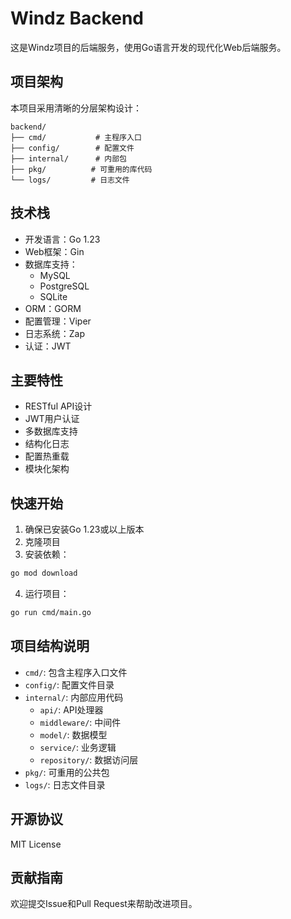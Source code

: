 # Windz Backend

这是Windz项目的后端服务，使用Go语言开发的现代化Web后端服务。

## 项目架构

本项目采用清晰的分层架构设计：

```
backend/
├── cmd/           # 主程序入口
├── config/        # 配置文件
├── internal/      # 内部包
├── pkg/          # 可重用的库代码
└── logs/         # 日志文件
```

## 技术栈

- 开发语言：Go 1.23
- Web框架：Gin
- 数据库支持：
  - MySQL
  - PostgreSQL
  - SQLite
- ORM：GORM
- 配置管理：Viper
- 日志系统：Zap
- 认证：JWT

## 主要特性

- RESTful API设计
- JWT用户认证
- 多数据库支持
- 结构化日志
- 配置热重载
- 模块化架构

## 快速开始

1. 确保已安装Go 1.23或以上版本
2. 克隆项目
3. 安装依赖：
```bash
go mod download
```
4. 运行项目：
```bash
go run cmd/main.go
```

## 项目结构说明

- `cmd/`: 包含主程序入口文件
- `config/`: 配置文件目录
- `internal/`: 内部应用代码
  - `api/`: API处理器
  - `middleware/`: 中间件
  - `model/`: 数据模型
  - `service/`: 业务逻辑
  - `repository/`: 数据访问层
- `pkg/`: 可重用的公共包
- `logs/`: 日志文件目录

## 开源协议

MIT License

## 贡献指南

欢迎提交Issue和Pull Request来帮助改进项目。
